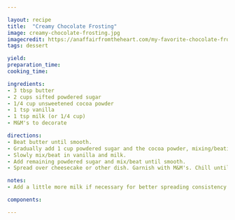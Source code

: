 ```yaml
---

layout: recipe
title:  "Creamy Chocolate Frosting"
image: creamy-chocolate-frosting.jpg
imagecredit: https://anaffairfromtheheart.com/my-favorite-chocolate-frosting-recipe/
tags: dessert

yield: 
preparation_time: 
cooking_time: 

ingredients:
- 3 tbsp butter
- 2 cups sifted powdered sugar
- 1/4 cup unsweetened cocoa powder
- 1 tsp vanilla
- 1 tsp milk (or 1/4 cup)
- M&M's to decorate

directions:
- Beat butter until smooth.
- Gradually add 1 cup powdered sugar and the cocoa powder, mixing/beating well.
- Slowly mix/beat in vanilla and milk.
- Add remaining powdered sugar and mix/beat until smooth.
- Spread over cheesecake or other dish. Garnish with M&M's. Chill until serving time.

notes:
- Add a little more milk if necessary for better spreading consistency. Can be added after all ingredients are mixed together.

components:

---
```


